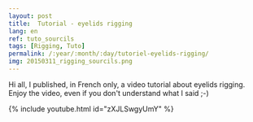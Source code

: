 ```yaml
---
layout: post
title:  Tutorial - eyelids rigging
lang: en
ref: tuto_sourcils
tags: [Rigging, Tuto]
permalink: /:year/:month/:day/tutoriel-eyelids-rigging/
img: 20150311_rigging_sourcils.png
---
```

Hi all,
I published, in French only, a video tutorial about eyelids rigging. Enjoy the video, even if you don't understand what I said ;-)  

{% include youtube.html id="zXJLSwgyUmY" %}
